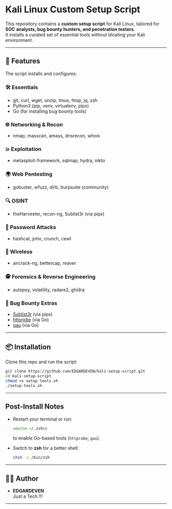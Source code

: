 # Kali Linux Custom Setup Script

This repository contains a **custom setup script** for Kali Linux, tailored for **SOC analysts, bug bounty hunters, and penetration testers**.  
It installs a curated set of essential tools without bloating your Kali environment.

---

## 🚀 Features
The script installs and configures:

### 🛠 Essentials
- git, curl, wget, unzip, tmux, htop, jq, zsh
- Python3 (pip, venv, virtualenv, pipx)
- Go (for installing bug bounty tools)

### 🌐 Networking & Recon
- nmap, masscan, amass, dnsrecon, whois

### 💥 Exploitation
- metasploit-framework, sqlmap, hydra, nikto

### 🌍 Web Pentesting
- gobuster, wfuzz, dirb, burpsuite (community)

### 🔍 OSINT
- theHarvester, recon-ng, Sublist3r (via pipx)

### 🔑 Password Attacks
- hashcat, john, crunch, cewl

### 📡 Wireless
- aircrack-ng, bettercap, reaver

### 🕵️ Forensics & Reverse Engineering
- autopsy, volatility, radare2, ghidra

### 🎯 Bug Bounty Extras
- [Sublist3r](https://github.com/aboul3la/Sublist3r) (via pipx)
- [httprobe](https://github.com/tomnomnom/httprobe) (via Go)
- [gau](https://github.com/lc/gau) (via Go)

---

## 📦 Installation

Clone this repo and run the script:

```bash
git clone https://github.com/EDGARDEVEN/kali-setup-script.git
cd kali-setup-script
chmod +x setup-tools.sh
./setup-tools.sh
```

---

## Post-Install Notes
- Restart your terminal or run:
  ```bash
  source ~/.zshrc
  ```
  to enable Go-based tools (`httprobe`, `gau`).

- Switch to **zsh** for a better shell:
  ```bash
  chsh -s /bin/zsh
  ```

---

## 🧑‍💻 Author
- **EDGARDEVEN**  
Just a Tech !!!

---
